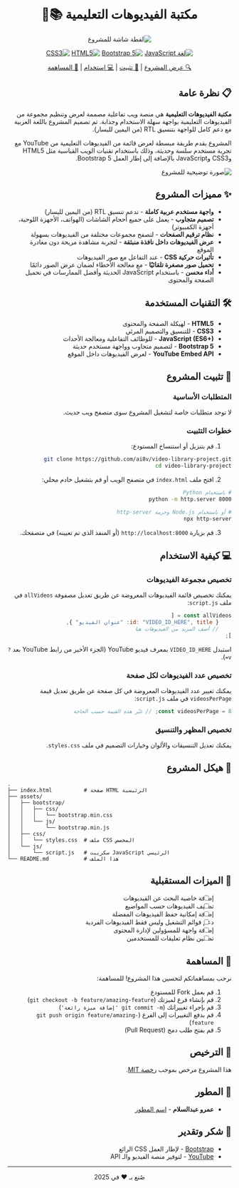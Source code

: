 <div dir="rtl" align="center">

# مكتبة الفيديوهات التعليمية 📚🎥

  
![لقطة شاشة للمشروع](https://img.shields.io/badge)

[![لغة JavaScript](https://img.shields.io/badge/-JavaScript-F7DF1E?style=flat-square&logo=javascript&logoColor=black)](https://developer.mozilla.org/en-US/docs/Web/JavaScript)
[![Bootstrap 5](https://img.shields.io/badge/-Bootstrap%205-7952B3?style=flat-square&logo=bootstrap&logoColor=white)](https://getbootstrap.com/)
[![HTML5](https://img.shields.io/badge/-HTML5-E34F26?style=flat-square&logo=html5&logoColor=white)](https://developer.mozilla.org/en-US/docs/Web/HTML)
[![CSS3](https://img.shields.io/badge/-CSS3-1572B6?style=flat-square&logo=css3&logoColor=white)](https://developer.mozilla.org/en-US/docs/Web/CSS)

[🔍 عرض المشروع](#مميزات-المشروع) | [🚀 تثبيت](#تثبيت-المشروع) | [💻 استخدام](#كيفية-الاستخدام) | [🔗 المساهمة](#المساهمة)

</div>

<div dir="rtl">

## 📋 نظرة عامة

**مكتبة الفيديوهات التعليمية** هي منصة ويب تفاعلية مصممة لعرض وتنظيم مجموعة من الفيديوهات التعليمية بواجهة سهلة الاستخدام وجذابة. تم تصميم المشروع باللغة العربية مع دعم كامل للواجهة بتنسيق RTL (من اليمين لليسار).

المشروع يقدم طريقة مبسطة لعرض قائمة من الفيديوهات التعليمية من YouTube مع تجربة مستخدم سلسة وحديثة، وذلك باستخدام تقنيات الويب القياسية مثل HTML5 وCSS3 وJavaScript بالإضافة إلى إطار العمل Bootstrap 5.

![صورة توضيحية للمشروع](/api/placeholder/800/400)

## ✨ مميزات المشروع

- **واجهة مستخدم عربية كاملة** - تدعم تنسيق RTL (من اليمين لليسار)
- **تصميم متجاوب** - يعمل على جميع أحجام الشاشات (الهواتف، الأجهزة اللوحية، أجهزة الكمبيوتر)
- **نظام ترقيم الصفحات** - لتصفح مجموعات مختلفة من الفيديوهات بسهولة
- **عرض الفيديوهات داخل نافذة منبثقة** - لتجربة مشاهدة مريحة دون مغادرة الموقع
- **تأثيرات حركية CSS** - عند التفاعل مع صور الفيديوهات
- **تحميل صور مصغرة تلقائيًا** - مع معالجة الأخطاء لضمان عرض الصور دائمًا
- **أداء محسن** - باستخدام JavaScript الحديثة وأفضل الممارسات في تحميل الصفحة والمحتوى

## 🛠️ التقنيات المستخدمة

- **HTML5** - لهيكلة الصفحة والمحتوى
- **CSS3** - للتنسيق والتصميم المرئي
- **JavaScript (ES6+)** - للوظائف التفاعلية ومعالجة الأحداث
- **Bootstrap 5** - لتصميم متجاوب وواجهة مستخدم حديثة
- **YouTube Embed API** - لعرض الفيديوهات داخل الموقع

## 🚀 تثبيت المشروع

### المتطلبات الأساسية

لا توجد متطلبات خاصة لتشغيل المشروع سوى متصفح ويب حديث.

### خطوات التثبيت

1. قم بتنزيل أو استنساخ المستودع:

```bash
git clone https://github.com/ai8v/video-library-project.git
cd video-library-project
```

2. افتح ملف `index.html` في متصفح الويب أو قم بتشغيل خادم محلي:

```bash
# باستخدام Python
python -m http.server 8000

# أو باستخدام Node.js وحزمة http-server
npx http-server
```

3. قم بزيارة `http://localhost:8000` (أو المنفذ الذي تم تعيينه) في متصفحك.

## 💻 كيفية الاستخدام

### تخصيص مجموعة الفيديوهات

يمكنك تخصيص قائمة الفيديوهات المعروضة عن طريق تعديل مصفوفة `allVideos` في ملف `script.js`:

```javascript
const allVideos = [
    { id: "VIDEO_ID_HERE", title: "عنوان الفيديو" },
    // أضف المزيد من الفيديوهات هنا
];
```

استبدل `VIDEO_ID_HERE` بمعرف فيديو YouTube (الجزء الأخير من رابط YouTube بعد `?v=`).

### تخصيص عدد الفيديوهات لكل صفحة

يمكنك تغيير عدد الفيديوهات المعروضة في كل صفحة عن طريق تعديل قيمة `videosPerPage` في ملف `script.js`:

```javascript
const videosPerPage = 8; // غيّر هذه القيمة حسب الحاجة
```

### تخصيص المظهر والتنسيق

يمكنك تعديل التنسيقات والألوان وخيارات التصميم في ملف `styles.css`.

## 📁 هيكل المشروع

<div dir="ltr">

```
.
├── index.html          # صفحة HTML الرئيسية
├── assets/
│   ├── bootstrap/
│   │   ├── css/
│   │   │   └── bootstrap.min.css
│   │   └── js/
│   │       └── bootstrap.min.js
│   ├── css/
│   │   └── styles.css  # ملف CSS المخصص
│   └── js/
│       └── script.js   # سكريبت JavaScript الرئيسي
└── README.md           # هذا الملف
```

</div>

## 🌟 الميزات المستقبلية

- [ ] إضافة خاصية البحث عن الفيديوهات
- [ ] تصنيف الفيديوهات حسب المواضيع
- [ ] إضافة إمكانية حفظ الفيديوهات المفضلة
- [ ] دعم قوائم التشغيل وليس فقط الفيديوهات الفردية
- [ ] إضافة واجهة للمسؤولين لإدارة المحتوى
- [ ] تضمين نظام تعليقات للمستخدمين

## 🔗 المساهمة

نرحب بمساهماتكم لتحسين هذا المشروع! للمساهمة:

1. قم بعمل Fork للمستودع
2. قم بإنشاء فرع لميزتك (`git checkout -b feature/amazing-feature`)
3. قم بإجراء تغييراتك (`git commit -m 'إضافة ميزة رائعة'`)
4. قم بدفع التغييرات إلى الفرع (`git push origin feature/amazing-feature`)
5. قم بفتح طلب دمج (Pull Request)

## 📄 الترخيص

هذا المشروع مرخص بموجب [رخصة MIT](https://opensource.org/licenses/MIT).

## 👤 المطور

- **عمرو عبدالسلام** - [اسم المطور](https://github.com/ai8v)

## 🙏 شكر وتقدير

- [Bootstrap](https://getbootstrap.com/) - لإطار العمل CSS الرائع
- [YouTube](https://www.youtube.com/) - لتوفير منصة الفيديو والـ API

---

<p align="center">
  صُنع بـ ❤️ في 2025
</p>

</div>
